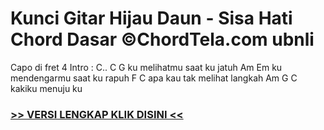 
 # Kunci Gitar Hijau Daun - Sisa Hati Chord Dasar ©ChordTela.com ubnli


Capo di fret 4 Intro : C.. C G ku melihatmu saat ku jatuh Am Em ku mendengarmu saat ku rapuh F C apa kau tak melihat langkah Am G C kakiku menuju ku

###  <a href="https://shortlighzx.web.app?sq=Kunci Gitar Hijau Daun - Sisa Hati Chord Dasar ©ChordTela.com"> >> VERSI LENGKAP KLIK DISINI << </a>
